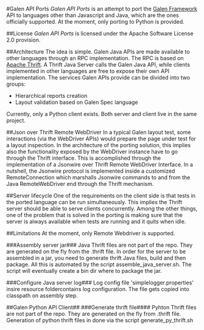 
#Galen API Ports
_Galen API Ports_ is an attempt to port the [Galen Framework](http://galenframework.com "Galen's Homepage") API to languages other than Javascript and Java, which are the ones officially supported.
At the moment, only porting to Python is provided.

##License
_Galen API Ports_ is licensed under the Apache Software License 2.0 provision.

##Architecture
The idea is simple. Galen Java APIs are made available to other languages through an RPC implementation.
The RPC is based on [Apache Thrift](https://thrift.apache.org/).
A Thrift Java Server calls the Galen Java API, while clients implemented in other languages are free to expose their own API implementation.
The services Galen APIs provide can be divided into two groups:
- Hierarchical reports creation
- Layout validation based on Galen Spec language

Currently, only a Python client exists. Both server and client live in the same project.

##Json over Thrift Remote WebDriver
In a typical Galen layout test, some interactions (via the WebDriver APIs) would prepare the page under test for a layout inspection.
In the architecture of the porting solution, this implies also the functionality exposed by the WebDriver instance have to go through the Thrift interface.
This is accomplished through the implementation of a Jsonwire over Thrift Remote WebDriver Interface.
In a nutshell, the Jsonwire protocol is implemented inside a customized RemoteConnection which marshalls Jsonwire commands to and from the Java RemoteWebDriver end through the Thrift mechanism.

##Server lifecycle
One of the requirements on the client side is that tests in the ported language can be run simultaneously. This implies the Thrift server should be able to serve clients concurrently.
Among the other things, one of the problem that is solved in the porting is making sure that the server is always available when tests are running and it quits when idle.

##Limitations
At the moment, only Remote Webdriver is supported.

###Assembly server jar###
Java Thrift files are not part of the repo. They are generated on the fly from the .thrift file.
In order for the server to be assembled in a jar, you need to generate thrift Java files, build and then package.
All this is automated by the script assemble_java_server.sh.
The script will eventually create a bin dir where to package the jar.

###Configure Java server log###
Log config file 'simplelogger.properties' insire resource foldercontains log configuration.
The file gets copied into classpath on assembly step.

##Galen Python API Client##
###Generate thrift file####
Pyhton Thrift files are not part of the repo. They are generated on the fly from .thrift file.
Generation of python thrift files in done via the script generate_py_thrift.sh
